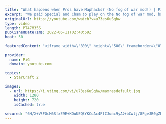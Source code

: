 ```yaml
---
title: "What happens when Pros have Maphacks? (No fog of war mod!) | PiG's Laboratory - StarCraft 2"
excerpt: "We paid Special and Cham to play on the No fog of war mod, basically giving them maphacks! What happens when pros can see everything? Check out the PiG's Laboratory playlist: https://youtube.com/playlist?list=PLFUDU8AOevUd-zdmPIHGBi7xWwtua9Gtr -- 🐷 Second Channel for Learning StarCraft 2: https://www.youtube.com/c/PiGRandom"
originalUrl: https://youtube.com/watch?v=u73es6uSqhw
type: video
length: PT47M35S
publishedDateTime: 2022-06-11T02:40:59Z
heat: 50

featuredContent: "<iframe width=\"800\" height=\"500\" frameborder=\"0\" src=\"https://www.youtube.com/embed/u73es6uSqhw\" allow=\"accelerometer; autoplay; encrypted-media; gyroscope; picture-in-picture\" allowfullscreen></iframe>"

provider:
  name: PiG
  domain: youtube.com

topics:
  - StarCraft 2

images:
  - url: https://i.ytimg.com/vi/u73es6uSqhw/maxresdefault.jpg
    width: 1280
    height: 720
    isCached: true

secured: "6H/X+V8FGcM6SfxE9E+KOuUEQ3YKCoAc4FfCJwac9yA7+bCwlj/8FgeJB0gZDO1Yl5BzQju4T7Rcem6RZXo0jDwreQeVNMHyU3AU6WQb8p3bvUATOVQ/QuAu5iJufBykmscvWQdL+spdZYpj9d9JRQp2pxKtRK3+9foFya+IrSywG1E2I5tXSlGg61Iob7qD3M12c407HUoKP+CZeklWFvbFJzapJsUEAc83JqWoRRVQuN8vpXo24qhNvRTEA1EgjqYbMdAp9svfkl6scFOP49UFRBHpTDnwweaDjXitZ0xxhooaNOPD0FZD6DN1A2iiuAKy+ho8UCUT8kqhkc1dJzr9EALO/+BIo6ivMPKtnDNHlAeV4yoDZFSg2v9h3gqEuDhjGZ4VwRTdqo9WqC4GwUVoRYQzJe13SgmXZBaLzBY=;gpVFTB/ViuqMGxL1IbfLRw=="
---
```


